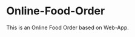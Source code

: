 # Online-Food-Order

This is an Online Food Order based on Web-App.
















































































































































































































































































































































